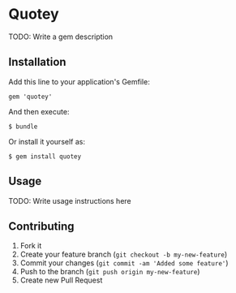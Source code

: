 # Quotey

TODO: Write a gem description

## Installation

Add this line to your application's Gemfile:

    gem 'quotey'

And then execute:

    $ bundle

Or install it yourself as:

    $ gem install quotey

## Usage

TODO: Write usage instructions here

## Contributing

1. Fork it
2. Create your feature branch (`git checkout -b my-new-feature`)
3. Commit your changes (`git commit -am 'Added some feature'`)
4. Push to the branch (`git push origin my-new-feature`)
5. Create new Pull Request

